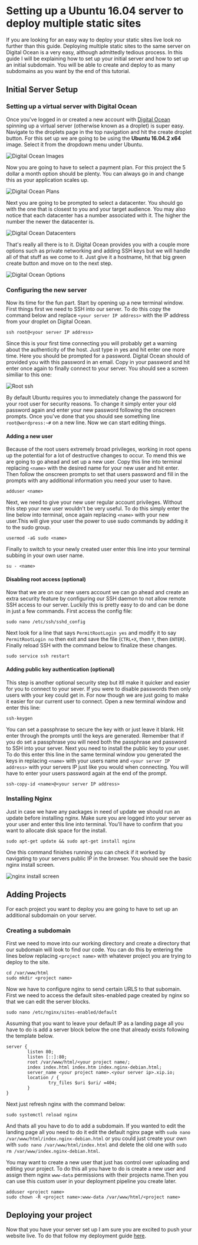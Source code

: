 # Setting up a Ubuntu 16.04 server to deploy multiple static sites

If you are looking for an easy way to deploy your static sites live look no further than this guide. Deploying multiple static sites to the same server on Digital Ocean is a very easy, although admittedly tedious process. In this guide I will be explaining how to set up your initial server and how to set up an initial subdomain. You will be able to create and deploy to as many subdomains as you want by the end of this tutorial. 

## Initial Server Setup
### Setting up a virtual server with Digital Ocean
Once you've logged in or created a new account with [Digital Ocean]('https://www.digitalocean.com/') spinning up a virtual server (otherwise known as a droplet) is super easy. Navigate to the droplets page in the top navigation and hit the create droplet button. For this set up we are going to be using the **Ubuntu 16.04.2 x64** image. Select it from the dropdown menu under Ubuntu.

![Digital Ocean Images](http://i.imgur.com/vha5P8m.png)

Now you are going to have to select a payment plan. For this project the 5 dollar a month option should be plenty. You can always go in and change this as your application scales up.

![Digital Ocean Plans](http://i.imgur.com/lXhXhlp.png)

Next you are going to be prompted to select a datacenter. You should go with the one that is closest to you and your target audience. You may also notice that each datacenter has a number associated with it. The higher the number the newer the datacenter is.

![Digital Ocean Datacenters](http://i.imgur.com/l4QD4ks.png)

That's really all there is to it. Digital Ocean provides you with a couple more options such as private networking and adding SSH keys but we will handle all of that stuff as we come to it. Just give it a hostname, hit that big green create button and move on to the next step.

![Digital Ocean Options](http://i.imgur.com/ADtkDBx.png)

### Configuring the new server
Now its time for the fun part. Start by opening up a new terminal window. First things first we need to SSH into our server. To do this copy the command below and replace `<your server IP address>` with the IP address from your droplet on Digital Ocean.

```shell
ssh root@<your server IP address>
```

Since this is your first time connecting you will probably get a warning about the authenticity of the host. Just type in yes and hit enter one more time. Here you should be prompted for a password. Digital Ocean should of provided you with this password in an email. Copy in your password and hit enter once again to finally connect to your server. You should see a screen similiar to this one: 

![Root ssh](http://i.imgur.com/OITGzLK.png)

By default Ubuntu requires you to immediately change the password for your root user for security reasons. To change it simply enter your old password again and enter your new password following the onscreen prompts. Once you've done that you should see something line `root@wordpress:~#` on a new line. Now we can start editing things.

#### Adding a new user
Because of the root users extremely broad privileges, working in root opens up the potential for a lot of destructive changes to occur. To mend this we are going to go ahead and set up a new user. Copy this line into terminal replacing `<name>` with the desired name for your new user and hit enter. Then follow the onscreen prompts to set that users password and fill in the prompts with any additional information you need your user to have.

```shell
adduser <name>
```

Next, we need to give your new user regular account privileges. Without this step your new user wouldn't be very useful. To do this simply enter the line below into terminal, once again replacing `<name>` with your new user.This will give your user the power to use sudo commands by adding it to the sudo group.

```shell 
usermod -aG sudo <name>
```

Finally to switch to your newly created user enter this line into your terminal subbing in your own user name.

```shell 
su - <name>
```

#### Disabling root access (optional)
Now that we are on our new users account we can go ahead and create an extra security feature by configuring our SSH daemon to not allow remote SSH access to our server. Luckily this is pretty easy to do and can be done in just a few commands. First access the config file:

```shell
sudo nano /etc/ssh/sshd_config
``` 

Next look for a line that says `PermitRootLogin yes` and modify it to say `PermitRootLogin no` then exit and save the file (`CTRL+X`, then `Y`, then `ENTER`). Finally reload SSH with the command below to finalize these changes.

```shell
sudo service ssh restart
```

#### Adding public key authentication (optional)
This step is another optional security step but itll make it quicker and easier for you to connect to your sever. If you were to disable passwords then only users with your key could get in. For now though we are just going to make it easier for our current user to connect. Open a new terminal window and enter this line: 

```shell
ssh-keygen
```

You can set a passphrase to secure the key with or just leave it blank. Hit enter through the prompts until the keys are generated. Remember that if you do set a passphrase you will need both the passphrase and password to SSH into your server. Next you need to install the public key to your user. To do this enter this line in the same terminal window you generated the keys in replacing `<name>` with your users name and `<your server IP address>` with your servers IP just like you would when connecting. You will have to enter your users password again at the end of the prompt.

```shell
ssh-copy-id <name>@<your server IP address> 
```

### Installing Nginx
Just in case we have any packages in need of update we should run an update before installing nginx. Make sure you are logged into your server as your user and enter this line into terminal. You'll have to confirm that you want to allocate disk space for the install. 

```shell
sudo apt-get update && sudo apt-get install nginx
```

One this command finishes running you can check if it worked by navigating to your servers public IP in the browser. You should see the basic nginx install screen.

![nginx install screen](http://i.imgur.com/gniYuwZ.png)

## Adding Projects

For each project you want to deploy you are going to have to set up an additional subdomain on your server.

### Creating a subdomain

First we need to move into our working directory and create a directory that our subdomain will look to find our code. You can do this by entering the lines below replacing `<project name>` with whatever project you are trying to deploy to the site.

```shell
cd /var/www/html
sudo mkdir <project name>
```

Now we have to configure nginx to send certain URLS to that subomain. First we need to access the default sites-enabled page created by nginx so that we can edit the server blocks.

```shell
sudo nano /etc/nginx/sites-enabled/default
```

Assuming that you want to leave your default IP as a landing page all you have to do is add a server block below the one that already exists following the template below. 


```shell
server {
        listen 80;
        listen [::]:80;
        root /var/www/html/<your project name/;
        index index.html index.htm index.nginx-debian.html;
        server_name <your project name>.<your server ip>.xip.io;
        location / {
                try_files $uri $uri/ =404;
        }
}
```

Next just refresh nginx with the command below:

```shell
sudo systemctl reload nginx
```

And thats all you have to do to add a subdomain. If you wanted to edit the landing page all you need to do it edit the default nginx page with `sudo nano /var/www/html/index.nginx-debian.html` or you could just create your own with `sudo nano /var/www/html/index.html` and delete the old one with `sudo rm /var/www/index.nginx-debian.html`.

You may want to create a new user that just has control over uploading and editing your project. To do this all you have to do is create a new user and assign them nginx `www-data` permissions with their projects name.Then you can use this custom user in your deployment pipeline you create later.


```shell
adduser <project name>
sudo chown -R <project name>:www-data /var/www/html/<project name>
```

## Deploying your project
Now that you have your server set up I am sure you are excited to push your website live. To do that follow my deployment guide [here](https://github.com/spencerlee200/pwrhour). 



